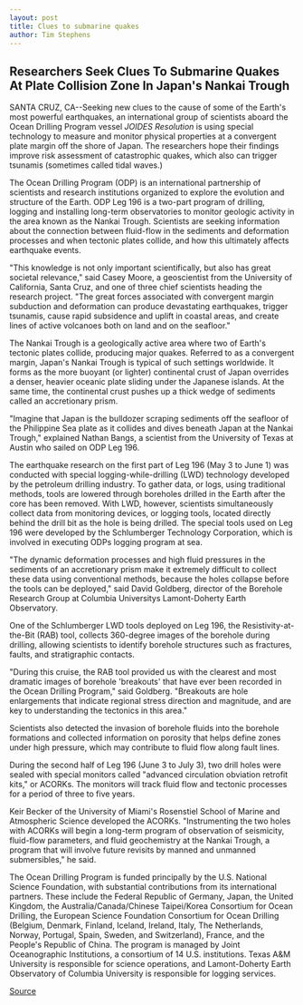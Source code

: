 ```yaml
---
layout: post
title: Clues to submarine quakes
author: Tim Stephens
---
```


## Researchers Seek Clues To Submarine Quakes At Plate Collision Zone In Japan's Nankai Trough

SANTA CRUZ, CA--Seeking new clues to the cause of some of the Earth's most powerful earthquakes, an international group of scientists aboard the Ocean Drilling Program vessel _JOIDES Resolution_ is using special technology to measure and monitor physical properties at a convergent plate margin off the shore of Japan. The researchers hope their findings improve risk assessment of catastrophic quakes, which also can trigger tsunamis (sometimes called tidal waves.)

The Ocean Drilling Program (ODP) is an international partnership of scientists and research institutions organized to explore the evolution and structure of the Earth. ODP Leg 196 is a two-part program of drilling, logging and installing long-term observatories to monitor geologic activity in the area known as the Nankai Trough. Scientists are seeking information about the connection between fluid-flow in the sediments and deformation processes and when tectonic plates collide, and how this ultimately affects earthquake events.

"This knowledge is not only important scientifically, but also has great societal relevance," said Casey Moore, a geoscientist from the University of California, Santa Cruz, and one of three chief scientists heading the research project. "The great forces associated with convergent margin subduction and deformation can produce devastating earthquakes, trigger tsunamis, cause rapid subsidence and uplift in coastal areas, and create lines of active volcanoes both on land and on the seafloor."

The Nankai Trough is a geologically active area where two of Earth's tectonic plates collide, producing major quakes. Referred to as a convergent margin, Japan's Nankai Trough is typical of such settings worldwide. It forms as the more buoyant (or lighter) continental crust of Japan overrides a denser, heavier oceanic plate sliding under the Japanese islands. At the same time, the continental crust pushes up a thick wedge of sediments called an accretionary prism.

"Imagine that Japan is the bulldozer scraping sediments off the seafloor of the Philippine Sea plate as it collides and dives beneath Japan at the Nankai Trough," explained Nathan Bangs, a scientist from the University of Texas at Austin who sailed on ODP Leg 196.

The earthquake research on the first part of Leg 196 (May 3 to June 1) was conducted with special logging-while-drilling (LWD) technology developed by the petroleum drilling industry. To gather data, or logs, using traditional methods, tools are lowered through boreholes drilled in the Earth after the core has been removed. With LWD, however, scientists simultaneously collect data from monitoring devices, or logging tools, located directly behind the drill bit as the hole is being drilled. The special tools used on Leg 196 were developed by the Schlumberger Technology Corporation, which is involved in executing ODPs logging program at sea.

"The dynamic deformation processes and high fluid pressures in the sediments of an accretionary prism make it extremely difficult to collect these data using conventional methods, because the holes collapse before the tools can be deployed," said David Goldberg, director of the Borehole Research Group at Columbia Universitys Lamont-Doherty Earth Observatory.

One of the Schlumberger LWD tools deployed on Leg 196, the Resistivity-at-the-Bit (RAB) tool, collects 360-degree images of the borehole during drilling, allowing scientists to identify borehole structures such as fractures, faults, and stratigraphic contacts.

"During this cruise, the RAB tool provided us with the clearest and most dramatic images of borehole 'breakouts' that have ever been recorded in the Ocean Drilling Program," said Goldberg. "Breakouts are hole enlargements that indicate regional stress direction and magnitude, and are key to understanding the tectonics in this area."

Scientists also detected the invasion of borehole fluids into the borehole formations and collected information on porosity that helps define zones under high pressure, which may contribute to fluid flow along fault lines.

During the second half of Leg 196 (June 3 to July 3), two drill holes were sealed with special monitors called "advanced circulation obviation retrofit kits," or ACORKs. The monitors will track fluid flow and tectonic processes for a period of three to five years.

Keir Becker of the University of Miami's Rosenstiel School of Marine and Atmospheric Science developed the ACORKs. "Instrumenting the two holes with ACORKs will begin a long-term program of observation of seismicity, fluid-flow parameters, and fluid geochemistry at the Nankai Trough, a program that will involve future revisits by manned and unmanned submersibles," he said.

The Ocean Drilling Program is funded principally by the U.S. National Science Foundation, with substantial contributions from its international partners. These include the Federal Republic of Germany, Japan, the United Kingdom, the Australia/Canada/Chinese Taipei/Korea Consortium for Ocean Drilling, the European Science Foundation Consortium for Ocean Drilling (Belgium, Denmark, Finland, Iceland, Ireland, Italy, The Netherlands, Norway, Portugal, Spain, Sweden, and Switzerland), France, and the People's Republic of China. The program is managed by Joint Oceanographic Institutions, a consortium of 14 U.S. institutions. Texas A&M University is responsible for science operations, and Lamont-Doherty Earth Observatory of Columbia University is responsible for logging services.

[Source](http://www1.ucsc.edu/news_events/press_releases/01-02/ocean_drilling.html "Permalink to UCSC Press Release: Clues to submarine quakes")